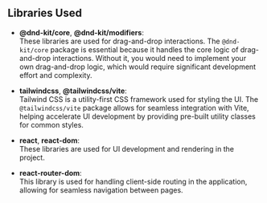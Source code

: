 ## Libraries Used

- **@dnd-kit/core**, **@dnd-kit/modifiers**:  
  These libraries are used for drag-and-drop interactions. The `@dnd-kit/core` package is essential because it handles the core logic of drag-and-drop interactions. Without it, you would need to implement your own drag-and-drop logic, which would require significant development effort and complexity.

- **tailwindcss**, **@tailwindcss/vite**:  
  Tailwind CSS is a utility-first CSS framework used for styling the UI. The `@tailwindcss/vite` package allows for seamless integration with Vite, helping accelerate UI development by providing pre-built utility classes for common styles.

- **react**, **react-dom**:  
  These libraries are used for UI development and rendering in the project.

- **react-router-dom**:  
  This library is used for handling client-side routing in the application, allowing for seamless navigation between pages.
